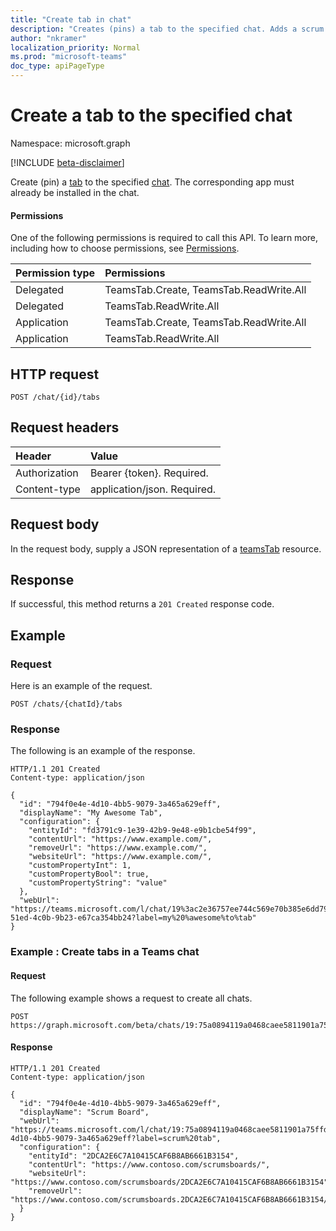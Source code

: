```yaml
---
title: "Create tab in chat"
description: "Creates (pins) a tab to the specified chat. Adds a scrum board tab in the meeting chat by using Graph APIs. "
author: "nkramer"
localization_priority: Normal
ms.prod: "microsoft-teams"
doc_type: apiPageType
---
```


# Create a tab to the specified chat

Namespace: microsoft.graph

[!INCLUDE [beta-disclaimer](../../includes/beta-disclaimer.md)]

Create (pin) a [tab](../resources/teamstab.md) to the specified [chat](../resources/chat.md). 
The corresponding app must already be installed in the chat.

#### Permissions

One of the following permissions is required to call this API. To learn more, including how to choose permissions, see [Permissions](/graph/permissions-reference).

|Permission type      | Permissions | 
|:--------------------|:----------------------------------------|
|Delegated  | TeamsTab.Create, TeamsTab.ReadWrite.All  |
|Delegated  | TeamsTab.ReadWrite.All |
|Application |TeamsTab.Create, TeamsTab.ReadWrite.All  |
|Application | TeamsTab.ReadWrite.All  |

## HTTP request

<!-- { "blockType": "ignored" } -->
```http
POST /chat/{id}/tabs
```

## Request headers
| Header       | Value |
|:---------------|:--------|
| Authorization  | Bearer {token}. Required.  |
| Content-type   | application/json. Required. |

## Request body

In the request body, supply a JSON representation of a [teamsTab](../resources/teamstab.md) resource.

## Response

If successful, this method returns a `201 Created` response code.

## Example

### Request

Here is an example of the request.

<!-- {
  "blockType": "request",
  "name": "create_teamstab-chat"
}-->
```http
POST /chats/{chatId}/tabs
```

### Response

The following is an example of the response. 

```http
HTTP/1.1 201 Created
Content-type: application/json

{
  "id": "794f0e4e-4d10-4bb5-9079-3a465a629eff",
  "displayName": "My Awesome Tab",
  "configuration": {
    "entityId": "fd3791c9-1e39-42b9-9e48-e9b1cbe54f99",
    "contentUrl": "https://www.example.com/",
    "removeUrl": "https://www.example.com/",
    "websiteUrl": "https://www.example.com/",
    "customPropertyInt": 1,
    "customPropertyBool": true,
    "customPropertyString": "value"
  },
  "webUrl": "https://teams.microsoft.com/l/chat/19%3ac2e36757ee744c569e70b385e6dd79b6%40thread.skype/tab%3a%3afd736d46-51ed-4c0b-9b23-e67ca354bb24?label=my%20%awesome%to%tab"
}

```

### Example : Create tabs in a Teams chat

#### Request

The following example shows a request to create all chats.

```http
POST https://graph.microsoft.com/beta/chats/19:75a0894119a0468caee5811901a75ffd@thread.tacv2/tabs
```

#### Response
```http
HTTP/1.1 201 Created
Content-type: application/json

{
  "id": "794f0e4e-4d10-4bb5-9079-3a465a629eff",
  "displayName": "Scrum Board",
  "webUrl": "https://teams.microsoft.com/l/chat/19:75a0894119a0468caee5811901a75ffd@thread.tacv2/tab%3a%3a794f0e4e-4d10-4bb5-9079-3a465a629eff?label=scrum%20tab",
  "configuration": {
    "entityId": "2DCA2E6C7A10415CAF6B8AB6661B3154",
    "contentUrl": "https://www.contoso.com/scrumsboards/",
    "websiteUrl": "https://www.contoso.com/scrumsboards/2DCA2E6C7A10415CAF6B8AB6661B3154",
    "removeUrl": "https://www.contoso.com/scrumsboards.2DCA2E6C7A10415CAF6B8AB6661B3154/uninstallTab"
  }
}

```
<!-- uuid: 8fcb5dbc-d5aa-4681-8e31-b001d5168d79
2015-10-25 14:57:30 UTC -->
<!--
{
  "type": "#page.annotation",
  "description": "List channels",
  "keywords": "",
  "section": "documentation",
  "tocPath": "",
  "suppressions": [
  ]
}
-->
